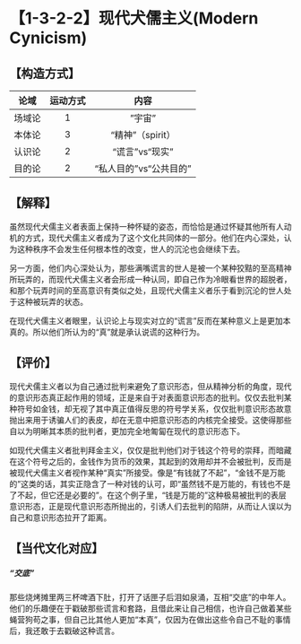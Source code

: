 # 【1-3-2-2】现代犬儒主义(Modern Cynicism)
## 【构造方式】
| 论域 | 运动方式           | 内容 |
|:----:|:----------------:|:----:|
| 场域论   |1 |  ”宇宙”  |
| 本体论   | 3|   “精神”（spirit） |
| 认识论   | 2|  “谎言”vs“现实”  |
| 目的论   | 2|  “私人目的”vs“公共目的”  |

## 【解释】
虽然现代犬儒主义者表面上保持一种怀疑的姿态，而恰恰是通过怀疑其他所有人动机的方式，现代犬儒主义者成为了这个文化共同体的一部分。他们在内心深处，认为这种秩序不会发生任何根本性的改变，世人的沉沦也会继续下去。

另一方面，他们内心深处认为，那些满嘴谎言的世人是被一个某种狡黠的至高精神所玩弄的，而现代犬儒主义者会形成一种认同，即自己作为冷眼看世界的超脱者，和那个玩弄时间的至高意识有类似之处，且现代犬儒主义者乐于看到沉沦的世人处于这种被玩弄的状态。

在现代犬儒主义者眼里，认识论上与现实对立的“谎言”反而在某种意义上是更加本真的。所以他们所认为的“真”就是承认说谎的这种行为。 



## 【评价】
现代犬儒主义者以为自己通过批判来避免了意识形态，但从精神分析的角度，现代的意识形态真正起作用的领域，正是来自于对表面意识形态的批判。仅仅去批判某种符号如金钱，却无视了其中真正值得反思的符号学关系，仅仅批判意识形态故意抛出来用于诱骗人们的表皮，却在无意中把意识形态的内核完全接受。这使得那些自以为明晰其本质的批判者，更加完全地匍匐在现代的意识形态下。

如现代犬儒主义者批判拜金主义，仅仅是批判他们对于钱这个符号的崇拜，而暗藏在这个符号之后的，金钱作为货币的效果，其起到的效用却并不会被批判，反而是被现代犬儒主义者视作某种“真实”所接受。像是“有钱就了不起”，“金钱不是万能的”这类的话，其实正隐含了一种对钱的认可，即“虽然钱不是万能的，有钱也不是了不起，但它还是必要的”。在这个例子里，“钱是万能的”这种极易被批判的表层意识形态，正是现代意识形态所抛出的，引诱人们去批判的陷阱，从而让人误以为自己和意识形态拉开了距离。

## 【当代文化对应】
##### “交底”
那些烧烤摊里两三杯啤酒下肚，打开了话匣子后泪如泉涌，互相“交底”的中年人。他们的乐趣便在于戳破那些谎言和套路，且借此来让自己相信，也许自己做着某些蝇营狗苟之事，但自己比其他人更加“本真”，仅因为在做出这些令自己不耻的事情后，我还敢于去戳破这种谎言。
